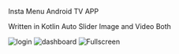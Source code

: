 Insta Menu Android TV APP 

Written in Kotlin
Auto Slider Image and Video Both


![login](https://github.com/hardik24895/InnstMenuTVAPP/assets/17133671/8555e401-b49a-46fd-b4aa-3fb00f80f171)
![dashboard](https://github.com/hardik24895/InnstMenuTVAPP/assets/17133671/691ef3d0-713b-44f4-894e-fb0ec84be1ae)
![Fullscreen](https://github.com/hardik24895/InnstMenuTVAPP/assets/17133671/3e9c60cd-f623-42a1-b3db-a6c74e3d659d)

